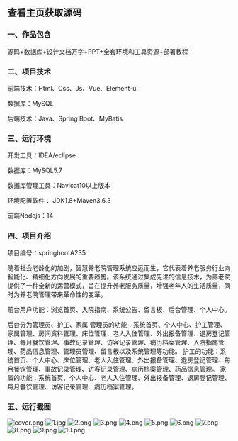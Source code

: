  
## 查看主页获取源码


### 一、作品包含

源码+数据库+设计文档万字+PPT+全套环境和工具资源+部署教程

### 二、项目技术

前端技术：Html、Css、Js、Vue、Element-ui

数据库：MySQL

后端技术：Java、Spring Boot、MyBatis

  

### 三、运行环境

开发工具：IDEA/eclipse

数据库：MySQL5.7

数据库管理工具：Navicat10以上版本

环境配置软件： JDK1.8+Maven3.6.3

前端Nodejs：14


### 四、项目介绍
项目编号：springbootA235

随着社会老龄化的加剧，智慧养老院管理系统应运而生，它代表着养老服务行业向智能化、精细化方向发展的重要趋势。该系统通过集成先进的信息技术，为养老院提供了一种全新的运营模式，旨在提升养老服务质量，增强老年人的生活质量，同时为养老院管理带来革命性的变革。

前台用户功能：浏览首页、入院指南、系统公告、留言板、后台管理、个人中心。

后台分为管理员、护工、家属
管理员的功能：系统首页、个人中心、护工管理、家属管理、房间资料管理、床位管理、老人入住管理、外出报备管理、退房登记管理、每月餐饮管理、事故记录管理、访客记录管理、病历档案管理、入院指南管理、药品信息管理、管理员管理、留言板以及系统管理等功能。
护工的功能：系统首页、个人中心、床位管理、老人入住管理、外出报备管理、退房登记管理、每月餐饮管理、事故记录管理、访客记录管理、病历档案管理、药品信息管理。
家属的功能：系统首页、个人中心、老人入住管理、外出报备管理、退房登记管理、每月餐饮管理、访客记录管理、病历档案管理。

### 五、运行截图

![cover.png](./cover.png)
![1.jpg](./1.jpg)
![2.png](./2.png)
![3.png](./3.png)
![4.png](./4.png)
![5.png](./5.png)
![6.png](./6.png)
![7.png](./7.png)
![8.png](./8.png)
![9.png](./9.png)
![10.png](./10.png)




  

